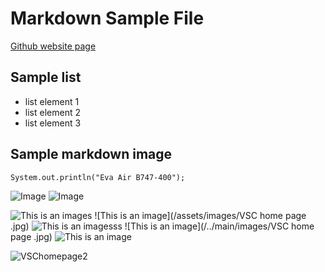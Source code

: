 Markdown Sample File
======================


[Github website page](https://ryanc1681.github.io/cse15l-lab-reports/)

Sample list
---------------
- list element 1
- list element 2
- list element 3

Sample markdown image
----------------------
`System.out.println("Eva Air B747-400");`

![Image](https://forums.x-plane.org/screenshots/monthly_2020_03/022.jpg.261b509f59b384c25ccc6521f9d3c0e5.jpg)
![Image](https://github.com/RyanC1681/cse15l-lab-reports/blob/main/assets/images/VSChomepage2.jpg)

![This is an images](/../main/assets/images/VSChomepage2.jpg)
![This is an image](/assets/images/VSC home page .jpg)
![This is an imagesss](/assets/images/VSChomepage.jpg)
![This is an image](/../main/images/VSC home page .jpg)
![This is an image](/assets/images/VSChomepage2.jpg)

![VSChomepage2](https://user-images.githubusercontent.com/40802485/212302441-92e1a9d7-266a-4a74-9c73-a637b9a1296e.jpg)
